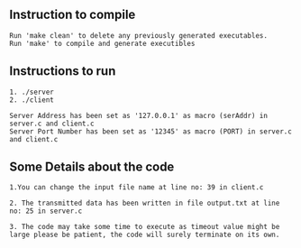 ## Instruction to compile

	Run 'make clean' to delete any previously generated executables.
	Run 'make' to compile and generate executibles

## Instructions to run

	1. ./server
	2. ./client

	Server Address has been set as '127.0.0.1' as macro (serAddr) in server.c and client.c
	Server Port Number has been set as '12345' as macro (PORT) in server.c and client.c

## Some Details about the code

	1.You can change the input file name at line no: 39 in client.c

	2. The transmitted data has been written in file output.txt at line no: 25 in server.c

	3. The code may take some time to execute as timeout value might be large please be patient, the code will surely terminate on its own.

